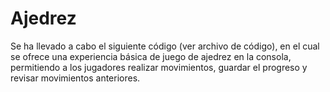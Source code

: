 # Ajedrez
Se ha llevado a cabo el siguiente código (ver archivo de código), en el cual se ofrece una experiencia básica de juego de ajedrez en la consola, permitiendo a los jugadores realizar movimientos, guardar el progreso y revisar movimientos anteriores.
